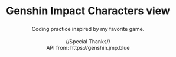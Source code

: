 <h1 align="center">Genshin Impact Characters view</h1>

###

<p align="center">Coding practice inspired by my favorite game.<br><br>//Special Thanks//<br>API from:  https://genshin.jmp.blue</p>

###
